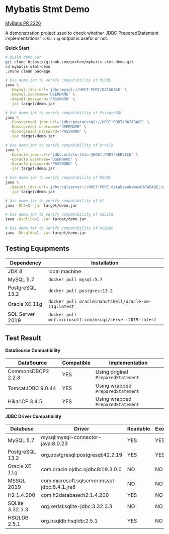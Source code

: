 # Mybatis Stmt Demo

[MyBatis PR 2226](https://github.com/mybatis/mybatis-3/pull/2226)

A demonstration project used to check whether JDBC PreparedStatement implementations' `toString` output is useful or
not.

**Quick Start**

```bash
# Build demo.jar
git clone https://github.com/prchen/mybatis-stmt-demo.git
cd mybatis-stmt-demo
./mvnw clean package

# Use domo.jar to verify compatibility of MySQL
java \
  -Dmysql.jdbc-url='jdbc:mysql://HOST:PORT/DATABASE' \
  -Dmysql.username='USERNAME' \
  -Dmysql.password='PASSWORD' \
  -jar target/demo.jar

# Use demo.jar to verify compatibility of PostgreSQL
java \
  -Dpostgresql.jdbc-url='jdbc:postgresql://HOST:PORT/DATABASE' \
  -Dpostgresql.username='USERNAME' \
  -Dpostgresql.password='PASSWORD' \
  -jar target/demo.jar

# Use demo.jar to verify compatibility of Oracle
java \
  -Doracle.jdbc-url='jdbc:oracle:thin:@HOST:PORT/SERVICE' \
  -Doracle.username='USERNAME' \
  -Doracle.password='PASSWORD' \
  -jar target/demo.jar

# Use demo.jar to verify compatibility of MSSQL
java \
  -Dmssql.jdbc-url='jdbc:sqlserver://HOST:PORT;databaseName=DATABASE;user=USERNAME;password=PASSWORD' \
  -jar target/demo.jar

# Use demo.jar to verify compatibility of H2
java -Dh2=1 -jar target/demo.jar

# Use demo.jar to verify compatibility of SQLite
java -Dsqlite=1 -jar target/demo.jar

# Use demo.jar to verify compatibility of HSQLDB
java -Dhsqldb=1 -jar target/demo.jar

```

## Testing Equipments

| Dependency | Installation |
| ---- | ---- |
| JDK 8 | local machine |
| MySQL 5.7 | `docker pull mysql:5.7` |
| PostgreSQL 13.2 | `docker pull postgres:13.2` |
| Oracle XE 11g | `docker pull oracleinanutshell/oracle-xe-11g:latest` |
| SQL Server 2019 | `docker pull mcr.microsoft.com/mssql/server:2019-latest` |

## Test Result

**DataSource Compatibility**

| DataSource | Compatible | Implementation |
| ---- | ---- | ---- |
| CommonsDBCP2 2.2.8 | YES | Using original `PreparedStatement` |
| TomcatJDBC 9.0.44 | YES | Using wrapped `PreparedStatement` |
| HikariCP 3.4.5 | YES | Using wrapped `PreparedStatement` |

**JDBC Driver Compatibility**

| Database | Driver | Readable | Executable | 
| ---- | ---- | ---- | ---- |
| MySQL 5.7 | mysql:mysql-connector-java:8.0.23 | YES | YES |
| PostgreSQL 13.2 | org.postgresql:postgresql:42.2.19 | YES | YES |
| Oracle XE 11g | com.oracle.ojdbc:ojdbc8:19.3.0.0 | NO | NO |
| MSSQL 2019 | com.microsoft.sqlserver:mssql-jdbc:8.4.1.jre8 | NO | NO |
| H2 1.4.200 | com.h2database:h2:1.4.200 | YES | NO |
| SQLite 3.32.3.3 | org.xerial:sqlite-jdbc:3.32.3.3 | NO | NO |
| HSQLDB 2.5.1 | org.hsqldb:hsqldb:2.5.1 | YES | NO |

